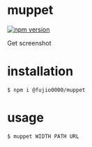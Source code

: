 # muppet

[![npm version](https://badge.fury.io/js/%40fujio0000%2Fmuppet.svg)](https://badge.fury.io/js/%40fujio0000%2Fmuppet)

Get screenshot

# installation

```
$ npm i @fujio0000/muppet
```

# usage

```
$ muppet WIDTH PATH URL
```
